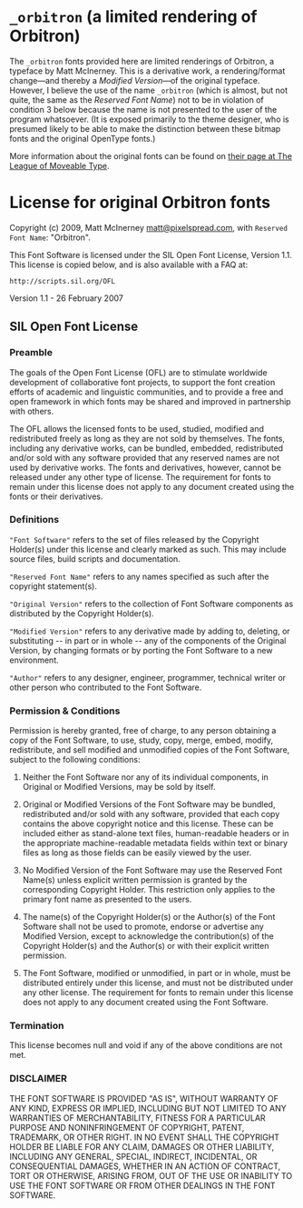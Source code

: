 `_orbitron` (a limited rendering of Orbitron)
=============================================

The `_orbitron` fonts provided here are limited renderings of Orbitron,
a typeface by Matt McInerney. This is a derivative work, a
rendering/format change—and thereby a *Modified Version*—of the original
typeface. However, I believe the use of the name `_orbitron` (which is
almost, but not quite, the same as the *Reserved Font Name*) not to be
in violation of condition 3 below because the name is not presented to
the user of the program whatsoever. (It is exposed primarily to the
theme designer, who is presumed likely to be able to make the
distinction between these bitmap fonts and the original OpenType fonts.)

More information about the original fonts can be found on [their page at
The League of Moveable
Type](https://www.theleagueofmoveabletype.com/orbitron).

License for original Orbitron fonts
===================================

Copyright (c) 2009, Matt McInerney <matt@pixelspread.com>, with
`Reserved Font Name`: "Orbitron".

This Font Software is licensed under the SIL Open Font License, Version
1.1. This license is copied below, and is also available with a FAQ at:

    http://scripts.sil.org/OFL

Version 1.1 - 26 February 2007

SIL Open Font License
---------------------

### Preamble

The goals of the Open Font License (OFL) are to stimulate worldwide
development of collaborative font projects, to support the font creation
efforts of academic and linguistic communities, and to provide a free
and open framework in which fonts may be shared and improved in
partnership with others.

The OFL allows the licensed fonts to be used, studied, modified and
redistributed freely as long as they are not sold by themselves. The
fonts, including any derivative works, can be bundled, embedded,
redistributed and/or sold with any software provided that any reserved
names are not used by derivative works. The fonts and derivatives,
however, cannot be released under any other type of license. The
requirement for fonts to remain under this license does not apply to any
document created using the fonts or their derivatives.

### Definitions

`"Font Software"` refers to the set of files released by the Copyright
Holder(s) under this license and clearly marked as such. This may
include source files, build scripts and documentation.

`"Reserved Font Name"` refers to any names specified as such after the
copyright statement(s).

`"Original Version"` refers to the collection of Font Software
components as distributed by the Copyright Holder(s).

`"Modified Version"` refers to any derivative made by adding to,
deleting, or substituting -- in part or in whole -- any of the
components of the Original Version, by changing formats or by porting
the Font Software to a new environment.

`"Author"` refers to any designer, engineer, programmer, technical
writer or other person who contributed to the Font Software.

### Permission & Conditions

Permission is hereby granted, free of charge, to any person obtaining a
copy of the Font Software, to use, study, copy, merge, embed, modify,
redistribute, and sell modified and unmodified copies of the Font
Software, subject to the following conditions:

1.  Neither the Font Software nor any of its individual components, in
    Original or Modified Versions, may be sold by itself.

2.  Original or Modified Versions of the Font Software may be bundled,
    redistributed and/or sold with any software, provided that each copy
    contains the above copyright notice and this license. These can be
    included either as stand-alone text files, human-readable headers or
    in the appropriate machine-readable metadata fields within text or
    binary files as long as those fields can be easily viewed by the
    user.

3.  No Modified Version of the Font Software may use the Reserved Font
    Name(s) unless explicit written permission is granted by the
    corresponding Copyright Holder. This restriction only applies to the
    primary font name as presented to the users.

4.  The name(s) of the Copyright Holder(s) or the Author(s) of the Font
    Software shall not be used to promote, endorse or advertise any
    Modified Version, except to acknowledge the contribution(s) of the
    Copyright Holder(s) and the Author(s) or with their explicit written
    permission.

5.  The Font Software, modified or unmodified, in part or in whole, must
    be distributed entirely under this license, and must not be
    distributed under any other license. The requirement for fonts to
    remain under this license does not apply to any document created
    using the Font Software.

### Termination

This license becomes null and void if any of the above conditions are
not met.

### DISCLAIMER

THE FONT SOFTWARE IS PROVIDED "AS IS", WITHOUT WARRANTY OF ANY KIND,
EXPRESS OR IMPLIED, INCLUDING BUT NOT LIMITED TO ANY WARRANTIES OF
MERCHANTABILITY, FITNESS FOR A PARTICULAR PURPOSE AND NONINFRINGEMENT OF
COPYRIGHT, PATENT, TRADEMARK, OR OTHER RIGHT. IN NO EVENT SHALL THE
COPYRIGHT HOLDER BE LIABLE FOR ANY CLAIM, DAMAGES OR OTHER LIABILITY,
INCLUDING ANY GENERAL, SPECIAL, INDIRECT, INCIDENTAL, OR CONSEQUENTIAL
DAMAGES, WHETHER IN AN ACTION OF CONTRACT, TORT OR OTHERWISE, ARISING
FROM, OUT OF THE USE OR INABILITY TO USE THE FONT SOFTWARE OR FROM OTHER
DEALINGS IN THE FONT SOFTWARE.
